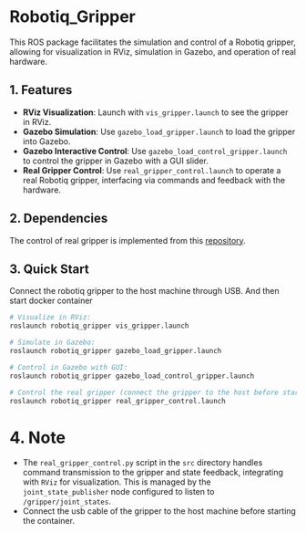 # Robotiq_Gripper

This ROS package facilitates the simulation and control of a Robotiq gripper, allowing for visualization in RViz, simulation in Gazebo, and operation of real hardware.

## 1. Features

- **RViz Visualization**: Launch with `vis_gripper.launch` to see the gripper in RViz.
- **Gazebo Simulation**: Use `gazebo_load_gripper.launch` to load the gripper into Gazebo.
- **Gazebo Interactive Control**: Use `gazebo_load_control_gripper.launch` to control the gripper in Gazebo with a GUI slider.
- **Real Gripper Control**: Use `real_gripper_control.launch` to operate a real Robotiq gripper, interfacing via commands and feedback with the hardware.

## 2. Dependencies

The control of real gripper is implemented from this [repository](https://github.com/TAMS-Group/robotiq.git). 

## 3. Quick Start

Connect the robotiq gripper to the host machine through USB. And then start docker container

```bash {.line-numbers}
# Visualize in RViz:
roslaunch robotiq_gripper vis_gripper.launch

# Simulate in Gazebo:
roslaunch robotiq_gripper gazebo_load_gripper.launch

# Control in Gazebo with GUI:
roslaunch robotiq_gripper gazebo_load_control_gripper.launch

# Control the real gripper (connect the gripper to the host before starting the container):
roslaunch robotiq_gripper real_gripper_control.launch
```

# 4. Note
- The `real_gripper_control.py` script in the `src` directory handles command transmission to the gripper and state feedback, integrating with `RViz` for visualization. This is managed by the `joint_state_publisher` node configured to listen to `/gripper/joint_states`.
- Connect the usb cable of the gripper to the host machine before starting the container.